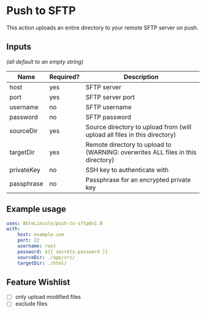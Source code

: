 # Push to SFTP

This action uploads an entire directory to your remote SFTP server on push.

## Inputs

_(all default to an empty string)_

| Name       | Required? | Description                                                                     |
| ---------- | --------- | ------------------------------------------------------------------------------- |
| host       | yes       | SFTP server                                                                     |
| port       | yes       | SFTP server port                                                                |
| username   | no       | SFTP username                                                                    |
| password   | no       | SFTP password                                                                    |
| sourceDir  | yes       | Source directory to upload from (will upload all files in this directory)       |
| targetDir  | yes       | Remote directory to upload to (WARNING: overwrites ALL files in this directory) |
| privateKey | no        | SSH key to authenticate with                                                    |
| passphrase | no        | Passphrase for an encrypted private key                                         |

## Example usage

```yml
uses: AbleLincoln/push-to-sftp@v1.0
with:
    host: example.com
    port: 22
    username: root
    password: ${{ secrets.password }}
    sourceDir: ./app/src/
    targetDir: ./html/
```

## Feature Wishlist

- [ ] only upload modified files
- [ ] exclude files
